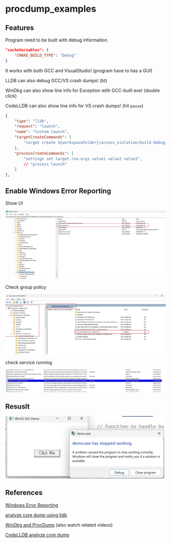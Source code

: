 # procdump_examples

## Features

Program need to be built with debug information.
```json
"cacheVariables": {
    "CMAKE_BUILD_TYPE": "Debug"
}
```

It works with both GCC and VisualStudio! (program have to has a GUI)

LLDB can also debug GCC/VS crash dumps! (bt)

WinDbg can also show line info for Exception with GCC-built exe! (double click)

CodeLLDB can also show line info for VS crash dumps! (hit `pause`)

```json
{
    "type": "lldb",
    "request": "launch",
    "name": "Custom launch",
    "targetCreateCommands": [
        "target create ${workspaceFolder}/access_violation/build-debug/demo.exe --core C:/dumps/demo.exe(1).42140.dmp"
    ],
    "processCreateCommands": [
        "settings set target.run-args value1 value2 value3",
        // "process launch"
    ]
},
```

## Enable Windows Error Reporting

Show UI

![](./showui.png)

Check group policy

![](./gpo.png)

check service running

![](./service.png)

## Resuslt

<img src="./wer.png" width=500>


## References

[Windows Error Reporting][1]

[analyze core dump using lldb][2]

[WinDbg and ProcDump][3] (also watch related videos)

[CodeLLDB analyze core dump][4]

[1]: https://learn.microsoft.com/en-us/troubleshoot/windows-client/system-management-components/windows-error-reporting-diagnostics-enablement-guidance
[2]: https://learn.microsoft.com/en-us/troubleshoot/developer/webapps/aspnetcore/practice-troubleshoot-linux/lab-1-2-analyze-core-dumps-lldb-debugger
[3]: https://learn.microsoft.com/en-us/shows/defrag-tools/10-procdump-triggers
[4]: https://github.com/vadimcn/codelldb/blob/master/MANUAL.md#inspecting-a-core-dump
